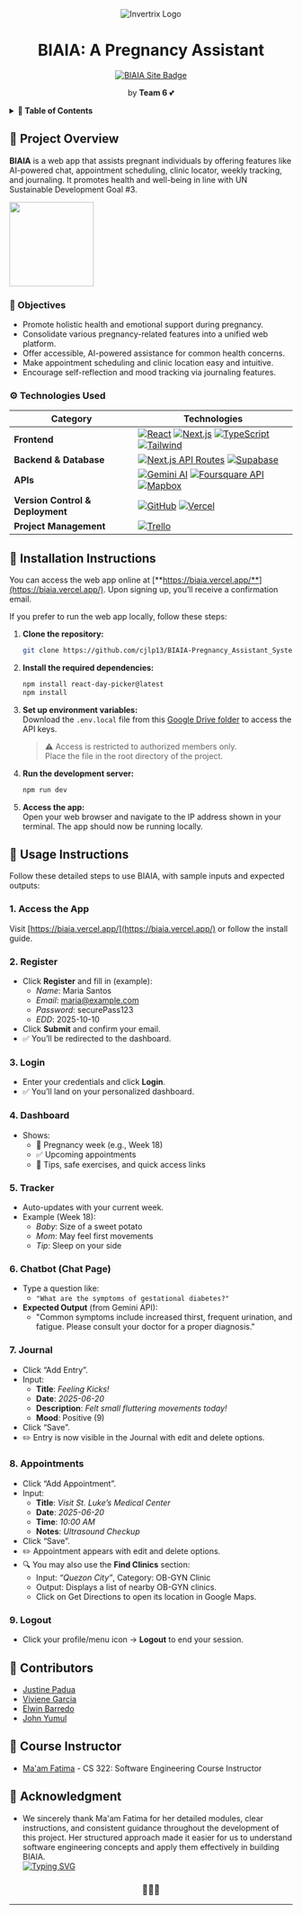 


<p align="center"><img src="https://github.com/cjlp13/BIAIA-Pregnancy_Assistant_System/blob/main/public/biaia-light.svg" alt="Invertrix Logo"></p>
<h1 align="center">BIAIA: A Pregnancy Assistant</h1>
<p align="center"><a href="https://biaia.vercel.app/"><img src="https://img.shields.io/badge/Site-BIAIA-F655A6?style=flat" alt="BIAIA Site Badge"></a></p>
<p align="center">by <strong>Team 6</strong> 💕</p>

<details>
  <summary><strong>📖 Table of Contents</strong></summary>

1. [Project Overview](#-project-overview)
   - [Objectives](#-objectives)
   - [Technologies Used](#-technologies-used)
2. [Installation Instructions](#-installation-instructions)
3. [Usage Instructions](#-usage-instructions)
4. [Contributors](#-contributors)
5. [Course Instructor](#-course-instructor)
6. [Acknowledgment](#-acknowledgment)

</details>


## 🌸 Project Overview
**BIAIA** is a web app that assists pregnant individuals by offering features like AI-powered chat, appointment scheduling, clinic locator, weekly tracking, and journaling. It promotes health and well-being in line with UN Sustainable Development Goal #3.

<img src = "https://github.com/cjlp13/BIAIA-Pregnancy_Assistant_System/blob/main/public/Sustainable_Development_Goal_03GoodHealth.svg.png" width=150px height=150px>


### 🎯 Objectives  
- Promote holistic health and emotional support during pregnancy.  
- Consolidate various pregnancy-related features into a unified web platform.  
- Offer accessible, AI-powered assistance for common health concerns.  
- Make appointment scheduling and clinic location easy and intuitive.  
- Encourage self-reflection and mood tracking via journaling features.

### ⚙ Technologies Used

| Category              | Technologies                                                                                                                                                   |
|-----------------------|----------------------------------------------------------------------------------------------------------------------------------------------------------------|
| **Frontend**          | [![React][react]][react-url] [![Next.js][next]][next-url] [![TypeScript][ts]][ts-url] [![Tailwind][tailwind]][tailwind-url]                                   |
| **Backend & Database**| [![Next.js API Routes][api]][api-url] [![Supabase][supabase]][supabase-url]                                                                                |
| **APIs**              | [![Gemini AI][gemini]][gemini-url] [![Foursquare API][foursquare]][foursquare-url] [![Mapbox][mapbox]][mapbox-url]             |
| **Version Control & Deployment** | [![GitHub][github]][github-url] [![Vercel][vercel]][vercel-url] |
| **Project Management**         | [![Trello][trello]][trello-url] |

 

##  🌸 Installation Instructions

You can access the web app online at [**https://biaia.vercel.app/**](https://biaia.vercel.app/). Upon signing up, you’ll receive a confirmation email.

If you prefer to run the web app locally, follow these steps:

1. **Clone the repository:**

    ```bash
    git clone https://github.com/cjlp13/BIAIA-Pregnancy_Assistant_System
    ```

2. **Install the required dependencies:**

    ```bash
    npm install react-day-picker@latest
    npm install
    ```

3. **Set up environment variables:**  
   Download the `.env.local` file from this [Google Drive folder](https://drive.google.com/drive/folders/1ecKKWvv0CaN3ee86KD6KzQSfBND3tuLs) to access the API keys.  
   > ⚠️ Access is restricted to authorized members only.  
   Place the file in the root directory of the project.

4. **Run the development server:**

    ```bash
    npm run dev
    ```

5. **Access the app:**  
   Open your web browser and navigate to the IP address shown in your terminal. The app should now be running locally.

## 🌸 Usage Instructions

Follow these detailed steps to use BIAIA, with sample inputs and expected outputs:
### 1. **Access the App**  
Visit [https://biaia.vercel.app/](https://biaia.vercel.app/) or follow the install guide.

### 2. **Register**  
- Click **Register** and fill in (example):  
  - *Name*: Maria Santos  
  - *Email*: maria@example.com  
  - *Password*: securePass123  
  - *EDD*: 2025-10-10  
- Click **Submit** and confirm your email.  
- ✅ You’ll be redirected to the dashboard.

### 3. **Login**  
- Enter your credentials and click **Login**.  
- ✅ You’ll land on your personalized dashboard.

### 4. **Dashboard**  
- Shows:  
  - 🍼 Pregnancy week (e.g., Week 18)  
  - ✅ Upcoming appointments  
  - 🧘 Tips, safe exercises, and quick access links

### 5. **Tracker**  
- Auto-updates with your current week.  
- Example (Week 18):  
  - *Baby*: Size of a sweet potato  
  - *Mom*: May feel first movements  
  - *Tip*: Sleep on your side

### 6. **Chatbot (Chat Page)**  
- Type a question like:  
  - `"What are the symptoms of gestational diabetes?"`  
- **Expected Output** (from Gemini API):  
  - "Common symptoms include increased thirst, frequent urination, and fatigue. Please consult your doctor for a proper diagnosis."

### 7. **Journal**  
- Click “Add Entry”.  
- Input:  
  - **Title**: *Feeling Kicks!*
  - **Date**: *2025-06-20* 
  - **Description**: *Felt small fluttering movements today!*  
  - **Mood**: Positive (9)  
- Click “Save”.  
- ✏️ Entry is now visible in the Journal with edit and delete options.

### 8. **Appointments**  
- Click “Add Appointment”.  
- Input:  
  - **Title**: *Visit St. Luke’s Medical Center*
  - **Date**: *2025-06-20* 
  - **Time**: *10:00 AM*   
  - **Notes**: *Ultrasound Checkup*  
- Click “Save”.  
- ✏️ Appointment appears with edit and delete options.
- 🔍 You may also use the **Find Clinics** section:  
  - Input: *“Quezon City”*, Category: OB-GYN Clinic
  - Output: Displays a list of nearby OB-GYN clinics.
  - Click on Get Directions to open its location in Google Maps.

### 9. **Logout**  
- Click your profile/menu icon → **Logout** to end your session.

## 🌸 Contributors
* [Justine Padua](https://github.com/cjlp13) 
* [Viviene Garcia](https://github.com/VivieneGarcia)  
* [Elwin Barredo](https://github.com/elwintheDEVisor) 
* [John Yumul](https://github.com/John-Yumul)  

## 🌸 Course Instructor 
* [Ma'am Fatima](https://github.com/marieemoiselle) - CS 322: Software Engineering Course Instructor
  
## 🌸 Acknowledgment
* We sincerely thank Ma'am Fatima for her detailed modules, clear instructions, and consistent guidance throughout the development of this project. Her structured approach made it easier for us to understand software engineering concepts and apply them effectively in building BIAIA.  
<a href="https://git.io/typing-svg"><img src="https://readme-typing-svg.herokuapp.com?font=Poppins&weight=900&size=19&pause=1000&color=F655A6&width=435&lines=Thank+you!+%F0%9F%8C%B7%F0%9F%8C%B7%F0%9F%8C%B7" alt="Typing SVG" /></a>


<h3 align="center">🌸🌸🌸</h3>

<!-- Badge URLs -->
[react]: https://img.shields.io/badge/React-61DAFB?style=for-the-badge&logo=react&logoColor=black  
[react-url]: https://reactjs.org/  

[next]: https://img.shields.io/badge/Next.js-000000?style=for-the-badge&logo=nextdotjs&logoColor=white  
[next-url]: https://nextjs.org/  

[ts]: https://img.shields.io/badge/TypeScript-3178C6?style=for-the-badge&logo=typescript&logoColor=white  
[ts-url]: https://www.typescriptlang.org/  

[tailwind]: https://img.shields.io/badge/Tailwind_CSS-06B6D4?style=for-the-badge&logo=tailwind-css&logoColor=white  
[tailwind-url]: https://tailwindcss.com/  

[api]: https://img.shields.io/badge/Next.js_API-000000?style=for-the-badge&logo=nextdotjs&logoColor=white  
[api-url]: https://nextjs.org/docs/api-routes/introduction  

[supabase]: https://img.shields.io/badge/Supabase-3ECF8E?style=for-the-badge&logo=supabase&logoColor=white  
[supabase-url]: https://supabase.com/  

[gemini]: https://img.shields.io/badge/Gemini_AI-4285F4?style=for-the-badge&logo=google&logoColor=white  
[gemini-url]: https://deepmind.google/technologies/gemini/  

[foursquare]: https://img.shields.io/badge/Foursquare-FA4778?style=for-the-badge&logo=foursquare&logoColor=white  
[foursquare-url]: https://developer.foursquare.com/  

[mapbox]: https://img.shields.io/badge/Mapbox-4264FB?style=for-the-badge&logo=mapbox&logoColor=white  
[mapbox-url]: https://www.mapbox.com/

[vercel]: https://img.shields.io/badge/Vercel-000000?style=for-the-badge&logo=vercel&logoColor=white
[vercel-url]: https://vercel.com/

[github]: https://img.shields.io/badge/GitHub-100000?style=for-the-badge&logo=github&logoColor=white
[github-url]: https://github.com/VivieneGarcia/BIAIA

[trello]: https://img.shields.io/badge/Trello-0052CC?style=for-the-badge&logo=trello&logoColor=white
[trello-url]: https://trello.com/

---


